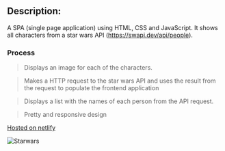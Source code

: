 ## Description:

A SPA (single page application) using HTML, CSS and JavaScript. It shows all characters from a star wars API (https://swapi.dev/api/people). 

### Process

> Displays an image for each of the characters.

> Makes a HTTP request to the star wars API and uses the result from the request to populate the frontend application

> Displays a list with the names of each person from the API request.

> Pretty and responsive design

 [Hosted  on netlify](clinton-starwars.netlify.app)

 ![Starwars](images/cardbg.gif)

